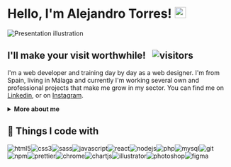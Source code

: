 # Hello, I'm Alejandro Torres! <img src="https://raw.githubusercontent.com/atorres-io/atorres-io/master/assets/images/wave.gif" width="25px">

<img alt="Presentation illustration" src="https://github.com/atorres-io/atorres-io/blob/master/illustration.png">

## I'll make your visit worthwhile! &nbsp; ![visitors](https://visitor-badge.glitch.me/badge?page_id=atorres-io.atorres-io&style=flat-square&color=00b979)

I'm a web developer and training day by day as a web designer. I'm from Spain, living in Málaga and currently I'm working several own and professional projects that make me grow in my sector. You can find me on [Linkedin](https://linkedin.com/in/atorresalcala), or on [Instagram](https://instagram.com/atorres.designs).

<details>	
  <summary><b>More about me</b></summary>
  <p>I have finished a vocational training how Web Application Development. I also have a master's degree in Game Development from <a href="https://abonfireofsouls.com/gamia/">Gamia Formación</a>. I finished numerous courses on web design and I'm always looking for new challenges to learn. I like to solve real-life software problems and have <b>4</b> years improving in web design (UX UI) and graphics.</p>
  <p>🤔 <i>Where can I see some of your work?</i> <b>Easy!</b></p>

- 🗡 There are numerous completed challenges available on my Github about [Frontend Mentor](https://frontendmentor.io).
- 🎨 Is my [Instagram](https://instagram.com/atorres.designs) where I upload from tips to illustrations, etc.
- 🎽 Is my [Codepen](https://codepen.io/atorres-designs) where I practice a lot and help those who need it.
- 🛠 My personal **blog** is in process...
- 🛠 My **Twitter** is in process...

<p><b>My absolute favorites:</b></p>

- 🏐 Play volleyball at a competitive and amateur level.
- 🤭 Help others in software development based on what I am learning.
- 🎮 Disconnect from time to time with a good video game.
</details>

## 🔧 Things I code with

<p style="display: flex; flex-flow: row wrap;">
  <img alt="html5" src="https://img.shields.io/badge/-HTML5-e44d26?style=flat-square&logo=html5&logoColor=white" />
  <img alt="css3" src="https://img.shields.io/badge/-CSS3-379ad6?style=flat-square&logo=css3&logoColor=white" />
  <img alt="sass" src="https://img.shields.io/badge/-Sass-d56ea3?style=flat-square&logo=sass&logoColor=white" />
  <img alt="javascript" src="https://img.shields.io/badge/-JavaScript-fcaa00?style=flat-square&logo=javascript&logoColor=white" />
  <img alt="react" src="https://img.shields.io/badge/-React-45b8d8?style=flat-square&logo=react&logoColor=white" />
  <img alt="nodejs" src="https://img.shields.io/badge/-Nodejs-87cb5e?style=flat-square&logo=Node.js&logoColor=white" />
  <img alt="php" src="https://img.shields.io/badge/-PHP-8a92bf?style=flat-square&logo=php&logoColor=white" />
  <img alt="mysql" src="https://img.shields.io/badge/-MySQL-e48e00?style=flat-square&logo=mysql&logoColor=white" />
  <img alt="git" src="https://img.shields.io/badge/-Git-e94e31?style=flat-square&logo=git&logoColor=white" />
  <img alt="npm" src="https://img.shields.io/badge/-npm-cc3534?style=flat-square&logo=npm&logoColor=white" />
  <img alt="prettier" src="https://img.shields.io/badge/-Prettier-56b3b4?style=flat-square&logo=prettier&logoColor=e94e31" />
  <img alt="chrome" src="https://img.shields.io/badge/-Chrome-3b5998?style=flat-square&logo=google-chrome&logoColor=white" />
  <img alt="chartjs" src="https://img.shields.io/badge/-Chart.js-fe767a?style=flat-square&logo=chart.js&logoColor=white" />
  <img alt="illustrator" src="https://img.shields.io/badge/-Illustrator-330000?style=flat-square&logo=adobe-illustrator&logoColor=ff9a00" />
  <img alt="photoshop" src="https://img.shields.io/badge/-Photoshop-001e36?style=flat-square&logo=adobe-photoshop&logoColor=31a8ff" />
  <img alt="figma" src="https://img.shields.io/badge/-Figma-white?style=flat-square&logo=figma&logoColor=a259ff" />
</p>
